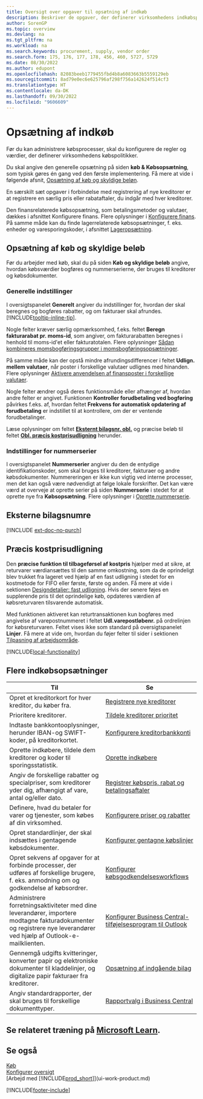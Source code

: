 ```yaml
---
title: Oversigt over opgaver til opsætning af indkøb
description: Beskriver de opgaver, der definerer virksomhedens indkøbspolitikker, og som du bruger til at oprette dine indkøbsprocesser.
author: SorenGP
ms.topic: overview
ms.devlang: na
ms.tgt_pltfrm: na
ms.workload: na
ms.search.keywords: procurement, supply, vendor order
ms.search.form: 175, 176, 177, 178, 456, 460, 5727, 5729
ms.date: 08/30/2022
ms.author: edupont
ms.openlocfilehash: 82083beeb1779455fbd4b8a6083663b5559129eb
ms.sourcegitcommit: 8ad79e0ec6e625796af298f756a142624f514cf3
ms.translationtype: HT
ms.contentlocale: da-DK
ms.lasthandoff: 09/30/2022
ms.locfileid: "9606609"
---
```

# <a name="setting-up-purchasing"></a>Opsætning af indkøb

Før du kan administrere købsprocesser, skal du konfigurere de regler og værdier, der definerer virksomhedens købspolitikker.

Du skal angive den generelle opsætning på siden **køb & Købsopsætning**, som typisk gøres én gang ved den første implementering. Få mere at vide i følgende afsnit, [Opsætning af køb og skyldige beløn](#purchases-and-payables-setup).

En særskilt sæt opgaver i forbindelse med registrering af nye kreditorer er at registrere en særlig pris eller rabataftaler, du indgår med hver kreditorer.

Den finansrelaterede købsopsætning, som betalingsmetoder og valutaer, dækkes i afsnittet Konfigurere finans. Flere oplysninger i [Konfigurere finans](finance-setup-finance.md). På samme måde kan du finde lagerrelaterede købsopsætninger, f. eks. enheder og varesporingskoder, i afsnittet [Lageropsætning](inventory-setup-inventory.md).

## <a name="purchases-and-payables-setup"></a>Opsætning af køb og skyldige beløb

Før du arbejder med køb, skal du på siden **Køb og skyldige beløb** angive, hvordan købsværdier bogføres og nummerserierne, der bruges til kreditorer og købsdokumenter.

### <a name="general-settings"></a>Generelle indstillinger

I oversigtspanelet **Generelt** angiver du indstillinger for, hvordan der skal beregnes og bogføres rabatter, og om fakturaer skal afrundes. [!INCLUDE[tooltip-inline-tip](includes/tooltip-inline-tip_md.md)].

Nogle felter kræver særlig opmærksomhed, f.eks. feltet **Beregn fakturarabat pr. moms-id**, som angiver, om fakturarabatten beregnes i henhold til moms-id'et eller fakturatotalen. Flere oplysninger [Sådan kombineres momsbogføringsgrupper i momsbogføringsopsætninger](finance-setup-vat.md#combine-vat-posting-groups-in-vat-posting-setups).

På samme måde kan der opstå mindre afrundingsdifferencer i feltet **Udlign. mellem valutaer**, når poster i forskellige valutaer udlignes med hinanden. Flere oplysninger [Aktivere anvendelsen af finansposter i forskellige valutaer](finance-how-enable-application-ledger-entries-different-currencies.md).

Nogle felter ændrer også deres funktionsmåde eller afhænger af, hvordan andre felter er angivet. Funktionen **Kontroller forudbetaling ved bogføring** påvirkes f.eks. af, hvordan feltet **Frekvens for automatisk opdatering af forudbetaling** er indstillet til at kontrollere, om der er ventende forudbetalinger.

Læse oplysninger om feltet [**Eksternt bilagsnr. obl.**](#external-document-number) og præcise beløb til feltet [**Obl. præcis kostprisudligning**](#exact-cost-reversing) herunder.

### <a name="number-series-settings"></a>Indstillinger for nummerserier

I oversigtspanelet **Nummerserier** angiver du den de entydige identifikationskoder, som skal bruges til kreditorer, fakturaer og andre købsdokumenter. Nummereringen er ikke kun vigtig ved interne processer, men det kan også være nødvendigt at følge lokale forskrifter. Det kan være værd at overveje at oprette serier på siden **Nummerserie** i stedet for at oprette nye fra **Købsopsætning**. Flere oplysninger i [Oprette nummerserie](ui-create-number-series.md).

## <a name="external-document-number"></a>Eksterne bilagsnumre

[!INCLUDE [ext-doc-no-purch](includes/ext-doc-no-purch.md)]

## <a name="exact-cost-reversing"></a>Præcis kostprisudligning

Den **præcise funktion til tilbageførsel af kostpris** hjælper med at sikre, at returvarer værdiansættes til den samme omkostning, som da de oprindeligt blev trukket fra lageret ved hjælp af en fast udligning i stedet for en kostmetode for FIFO eller første, første og anden. Få mere at vide i sektionen [Designdetaljer: fast udligning](design-details-item-application.md#fixed-application). Hvis der senere føjes en supplerende pris til det oprindelige køb, opdateres værdien af købsreturvaren tilsvarende automatisk.

Med funktionen aktiveret kan returtransaktionen kun bogføres med angivelse af varepostnummeret i feltet **Udl.varepostløbenr.** på ordrelinjen for købsreturvaren. Feltet vises ikke som standard på oversigtspanelet **Linjer**. Få mere at vide om, hvordan du føjer felter til sider i sektionen [Tilpasning af arbejdsområde](ui-personalization-user.md#to-start-personalizing-a-page-through-the-personalizing-banner).

[!INCLUDE[local-functionality](includes/local-functionality.md)]

## <a name="more-purchasing-setups"></a>Flere indkøbsopsætninger

| Til | Se |
| --- | --- |
| Opret et kreditorkort for hver kreditor, du køber fra. |[Registrere nye kreditorer](purchasing-how-register-new-vendors.md) |
| Prioritere kreditorer. |[Tildele kreditorer prioritet](purchasing-how-prioritize-vendors.md) |
| Indtaste bankkontooplysninger, herunder IBAN-og SWIFT-koder, på kreditorkortet. | [Konfigurere kreditorbankkonti](purchasing-how-set-up-vendors-bank-accounts.md) |
| Oprette indkøbere, tildele dem kreditorer og koder til sporingsstatistik. |[Oprette indkøbere](purchasing-how-setup-purchasers.md) |
| Angiv de forskellige rabatter og specialpriser, som kreditorer yder dig, afhængigt af vare, antal og/eller dato. |[Registrer købspris, rabat og betalingsaftaler](purchasing-how-record-purchase-price-discount-payment-agreements.md) |
| Definere, hvad du betaler for varer og tjenester, som købes af din virksomhed.  | [Konfigurere priser og rabatter](across-prices-and-discounts.md) |
| Opret standardlinjer, der skal indsættes i gentagende købsdokumenter. | [Konfigurer gentagne købslinjer](purchasing-how-work-recurring-purchase-lines.md) |
| Opret sekvens af opgaver for at forbinde processer, der udføres af forskellige brugere, f. eks. anmodning om og godkendelse af købsordrer. | [Konfigurer købsgodkendelsesworkflows](across-set-up-workflows.md) |
| Administrere forretningsaktiviteter med dine leverandører, importere modtagne fakturadokumenter og registrere nye leverandører ved hjælp af Outlook-e-mailklienten. | [Konfigurer Business Central-tilføjelsesprogram til Outlook](admin-outlook.md) |
| Gennemgå udgifts kvitteringer, konverter papir og elektroniske dokumenter til kladdelinjer, og digitalize papir fakturaer fra kreditorer. | [Opsætning af indgående bilag](across-how-setup-income-documents.md) |
| Angiv standardrapporter, der skal bruges til forskellige dokumenttyper. |[Rapportvalg i Business Central](across-report-selections.md)|

## <a name="see-related-training-at-microsoft-learn"></a>Se relateret træning på [Microsoft Learn](/learn/paths/trade-get-started-dynamics-365-business-central/).

## <a name="see-also"></a>Se også

[Køb](purchasing-manage-purchasing.md)  
[Konfigurer oversigt](setup.md)  
[Arbejd med [!INCLUDE[prod_short](includes/prod_short.md)]](ui-work-product.md)

[!INCLUDE[footer-include](includes/footer-banner.md)]
